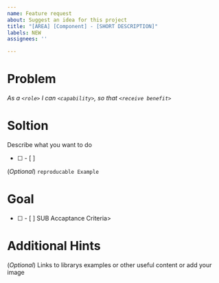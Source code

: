 ```yaml
---
name: Feature request
about: Suggest an idea for this project
title: "[AREA] [Component] - [SHORT DESCRIPTION]"
labels: NEW
assignees: ''

---
```


# Problem
_As a ``<role>`` I can ``<capability>``, so that ``<receive benefit>``_

# Soltion
Describe what you want to do
- [ ] <TODO>
   - [ ]  <SUB TODO>
(_Optional_) ``reproducable Example``

# Goal
- [ ] <Accaptance Criteria>
   - [ ] SUB Accaptance Criteria>

# Additional Hints
(_Optional_)
Links to librarys examples or other useful content or add your image
